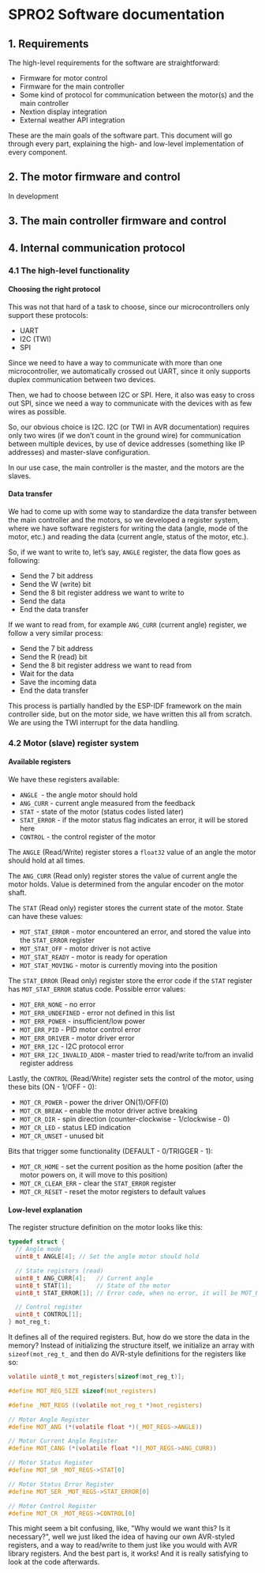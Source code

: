 # SPRO2 Software documentation

## 1. Requirements


The high-level requirements for the software are straightforward:

- Firmware for motor control
- Firmware for the main controller
- Some kind of protocol for communication between the motor(s) and the main controller
- Nextion display integration
- External weather API integration

These are the main goals of the software part. This document will go through every part, explaining the high- and low-level implementation of every component.

## 2. The motor firmware and control

In development

## 3. The main controller firmware and control

## 4. Internal communication protocol

### 4.1 The high-level functionality

#### Choosing the right protocol

This was not that hard of a task to choose, since our microcontrollers only support these protocols:

- UART
- I2C (TWI)
- SPI

Since we need to have a way to communicate with more than one microcontroller, we automatically crossed out UART, since it only supports duplex communication between two devices.

Then, we had to choose between I2C or SPI. Here, it also was easy to cross out SPI, since we need a way to communicate with the devices with as few wires as possible.

So, our obvious choice is I2C. I2C (or TWI in AVR documentation) requires only two wires (if we don’t count in the ground wire) for communication between multiple devices, by use of device addresses (something like IP addresses) and master-slave configuration.

In our use case, the main controller is the master, and the motors are the slaves.

#### Data transfer

We had to come up with some way to standardize the data transfer between the main controller and the motors, so we developed a register system, where we have software registers for writing the data (angle, mode of the motor, etc.) and reading the data (current angle, status of the motor, etc.).

So, if we want to write to, let’s say, `ANGLE` register, the data flow goes as following:

- Send the 7 bit address
- Send the W (write) bit
- Send the 8 bit register address we want to write to
- Send the data
- End the data transfer

If we want to read from, for example `ANG_CURR` (current angle) register, we follow a very similar process:

- Send the 7 bit address
- Send the R (read) bit
- Send the 8 bit register address we want to read from
- Wait for the data
- Save the incoming data
- End the data transfer

This process is partially handled by the ESP-IDF framework on the main controller side, but on the motor side, we have written this all from scratch. We are using the TWI interrupt for the data handling.

### 4.2 Motor (slave) register system

#### Available registers

We have these registers available:

- `ANGLE `- the angle motor should hold
- `ANG_CURR` - current angle measured from the feedback
- `STAT` - state of the motor (status codes listed later)
- `STAT_ERROR` - if the motor status flag indicates an error, it will be stored here
- `CONTROL` - the control register of the motor

The `ANGLE` (Read/Write) register stores a `float32` value of an angle the motor should hold at all times.

The `ANG_CURR` (Read only) register stores the value of current angle the motor holds. Value is determined from the angular encoder on the motor shaft.

The `STAT` (Read only) register stores the current state of the motor. State can have these values:

- `MOT_STAT_ERROR` - motor encountered an error, and stored the value into the `STAT_ERROR` register
- `MOT_STAT_OFF` - motor driver is not active
- `MOT_STAT_READY` - motor is ready for operation
- `MOT_STAT_MOVING` - motor is currently moving into the position

The `STAT_ERROR` (Read only) register store the error code if the `STAT` register has `MOT_STAT_ERROR` status code. Possible error values:

- `MOT_ERR_NONE` - no error
- `MOT_ERR_UNDEFINED` - error not defined in this list
- `MOT_ERR_POWER` - insufficient/low power
- `MOT_ERR_PID` - PID motor control error
- `MOT_ERR_DRIVER` - motor driver error
- `MOT_ERR_I2C` - I2C protocol error
- `MOT_ERR_I2C_INVALID_ADDR` - master tried to read/write to/from an invalid register address

Lastly, the `CONTROL` (Read/Write) register sets the control of the motor, using these bits (ON - 1/OFF - 0):

- `MOT_CR_POWER` - power the driver ON(1)/OFF(0)
- `MOT_CR_BREAK` - enable the motor driver active breaking
- `MOT_CR_DIR` - spin direction (counter-clockwise - 1/clockwise - 0)
- `MOT_CR_LED` - status LED indication
- `MOT_CR_UNSET` - unused bit

Bits that trigger some functionality (DEFAULT - 0/TRIGGER - 1):

- `MOT_CR_HOME` - set the current position as the home position (after the motor powers on, it will move to this position)
- `MOT_CR_CLEAR_ERR` - clear the `STAT_ERROR` register
- `MOT_CR_RESET` - reset the motor registers to default values

#### Low-level explanation

The register structure definition on the motor looks like this:

```c
typedef struct {
  // Angle mode
  uint8_t ANGLE[4]; // Set the angle motor should hold

  // State registers (read)
  uint8_t ANG_CURR[4];   // Current angle
  uint8_t STAT[1];       // State of the motor
  uint8_t STAT_ERROR[1]; // Error code, when no error, it will be MOT_ERR_NONE

  // Control register
  uint8_t CONTROL[1];
} mot_reg_t;
```

It defines all of the required registers. But, how do we store the data in the memory? Instead of initializing the structure itself, we initialize an array with `sizeof(mot_reg_t_` and then do AVR-style definitions for the registers like so:

```c
volatile uint8_t mot_registers[sizeof(mot_reg_t)];

#define MOT_REG_SIZE sizeof(mot_registers)

#define _MOT_REGS ((volatile mot_reg_t *)mot_registers)

// Motor Angle Register
#define MOT_ANG (*(volatile float *)(_MOT_REGS->ANGLE))

// Motor Current Angle Register
#define MOT_CANG (*(volatile float *)(_MOT_REGS->ANG_CURR))

// Motor Status Register
#define MOT_SR _MOT_REGS->STAT[0]

// Motor Status Error Register
#define MOT_SER _MOT_REGS->STAT_ERROR[0]

// Motor Control Register
#define MOT_CR _MOT_REGS->CONTROL[0]
```


This might seem a bit confusing, like, "Why would we want this? Is it necessary?", well we just liked the idea of having our own AVR-styled registers, and a way to read/write to them just like you would with AVR library registers. And the best part is, it works! And it is really satisfying to look at the code afterwards.
